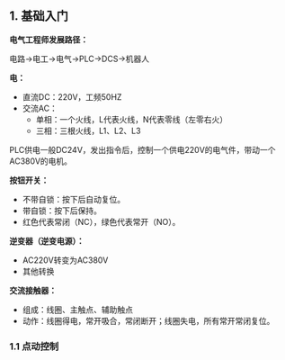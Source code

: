 ## 1. 基础入门

**电气工程师发展路径：**

电路→电工→电气→PLC→DCS→机器人

**电：**

- 直流DC：220V，工频50HZ
- 交流AC：
	- 单相：一个火线，L代表火线，N代表零线（左零右火）
	- 三相：三根火线，L1、L2、L3

PLC供电一般DC24V，发出指令后，控制一个供电220V的电气件，带动一个AC380V的电机。

**按钮开关：**

- 不带自锁：按下后自动复位。
- 带自锁：按下后保持。
- 红色代表常闭（NC），绿色代表常开（NO）。

**逆变器（逆变电源）：**

- AC220V转变为AC380V
- 其他转换

**交流接触器：**

- 组成：线圈、主触点、辅助触点
- 动作：线圈得电，常开吸合，常闭断开；线圈失电，所有常开常闭复位。

### 1.1 点动控制



